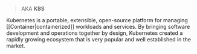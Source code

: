 
> AKA **K8S**

Kubernetes is a portable, extensible, open-source platform for managing [[Container|containerized]] workloads and services. By bringing software development and operations together by design, Kubernetes created a rapidly growing ecosystem that is very popular and well established in the market.